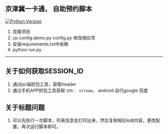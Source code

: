 ## 京津冀一卡通， 自助预约脚本
[![Python Version](https://img.shields.io/badge/python-%3E=3.6.1-brightgreen.svg?maxAge=2592000)](https://www.python.org/)

1. 克隆项目
2. cp config.demo.py config.py 修改相应项
3. 安装requirements.txt中依赖
4. python run.py

---

## 关于如何获取SESSION_ID
1. 通过pc端抓包工具，获取header
2. 通过手机APP抓包工具获取 ```IOS： stream```， android 自行google 百度

## 关于标题问题
1. 可以先执行一次脚本，列表信息会打印出来，然后复制相应```标题```内容，更改配置，再次运行脚本即可。
